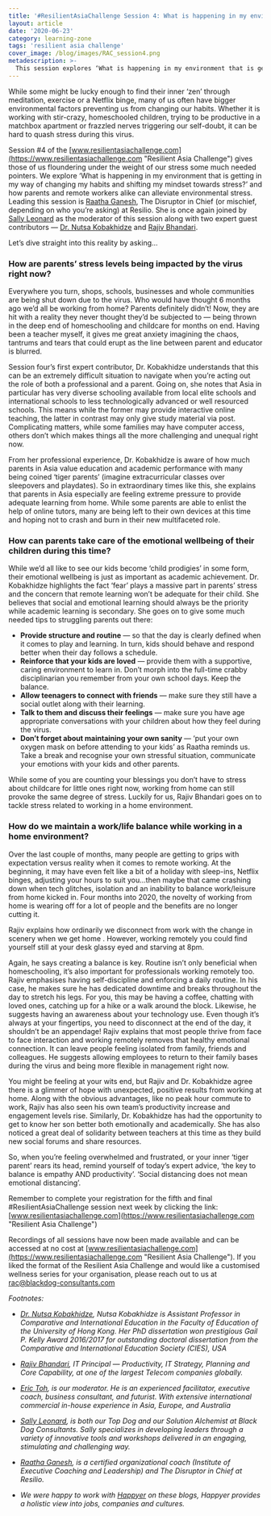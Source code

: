 ```yaml
---
title: '#ResilientAsiaChallenge Session 4: What is happening in my environment that is getting in my way of changing my habits and shifting my mindset towards stress?'
layout: article
date: '2020-06-23'
category: learning-zone
tags: 'resilient asia challenge'
cover_image: /blog/images/RAC_session4.png
metadescription: >-
  This session explores ‘What is happening in my environment that is getting in my way of changing my habits and shifting my mindset towards stress?’ and how parents and remote workers alike can alleviate environmental stress.
---
```


While some might be lucky enough to find their inner ‘zen’ through meditation, exercise or a Netflix binge, many of us often have bigger environmental factors preventing us from changing our habits. Whether it is working with stir-crazy, homeschooled children, trying to be productive in a matchbox apartment or frazzled nerves triggering our self-doubt, it can be hard to quash stress during this virus.

Session #4 of the [www.resilientasiachallenge.com](https://www.resilientasiachallenge.com "Resilient Asia Challenge") gives those of us floundering under the weight of our stress some much needed pointers. We explore ‘What is happening in my environment that is getting in my way of changing my habits and shifting my mindset towards stress?’ and how parents and remote workers alike can alleviate environmental stress. Leading this session is [Raatha Ganesh](https://www.linkedin.com/in/raathaganesh/ "Raatha Ganesh"), The Disruptor in Chief (or mischief, depending on who you’re asking) at Resilio. She is once again joined by [Sally Leonard](https://www.linkedin.com/in/sallyleonard/ "Sally Leonard") as the moderator of this session along with two expert guest contributors — [Dr. Nutsa Kobakhidze](https://www.linkedin.com/in/magdanutsakobakhidze "Dr. Nutsa Kobakhidze") and [Rajiv Bhandari]("https://www.linkedin.com/in/rajiv-b-228843 "Rajiv Bhandari").

Let’s dive straight into this reality by asking…

### How are parents’ stress levels being impacted by the virus right now?

Everywhere you turn, shops, schools, businesses and whole communities are being shut down due to the virus. Who would have thought 6 months ago we’d all be working from home? Parents definitely didn’t! Now, they are hit with a reality they never thought they’d be subjected to — being thrown in the deep end of homeschooling and childcare for months on end. Having been a teacher myself, it gives me great anxiety imagining the chaos, tantrums and tears that could erupt as the line between parent and educator is blurred.

Session four’s first expert contributor, Dr. Kobakhidze understands that this can be an extremely difficult situation to navigate when you’re acting out the role of both a professional and a parent. Going on, she notes that Asia in particular has very diverse schooling available from local elite schools and international schools to less technologically advanced or well resourced schools. This means while the former may provide interactive online teaching, the latter in contrast may only give study material via post. Complicating matters, while some families may have computer access, others don’t which makes things all the more challenging and unequal right now.

From her professional experience, Dr. Kobakhidze is aware of how much parents in Asia value education and academic performance with many being coined ‘tiger parents’ (imagine extracurricular classes over sleepovers and playdates). So in extraordinary times like this, she explains that parents in Asia especially are feeling extreme pressure to provide adequate learning from home. While some parents are able to enlist the help of online tutors, many are being left to their own devices at this time and hoping not to crash and burn in their new multifaceted role.

### How can parents take care of the emotional wellbeing of their children during this time?
While we’d all like to see our kids become ‘child prodigies’ in some form, their emotional wellbeing is just as important as academic achievement. Dr. Kobakhidze highlights the fact ‘fear’ plays a massive part in parents’ stress and the concern that remote learning won’t be adequate for their child. She believes that social and emotional learning should always be the priority while academic learning is secondary. She goes on to give some much needed tips to struggling parents out there:

- **Provide structure and routine** — so that the day is clearly defined when it comes to play and learning. In turn, kids should behave and respond better when their day follows a schedule.
- **Reinforce that your kids are loved** — provide them with a supportive, caring environment to learn in. Don’t morph into the full-time crabby disciplinarian you remember from your own school days. Keep the balance.
- **Allow teenagers to connect with friends** — make sure they still have a social outlet along with their learning.
- **Talk to them and discuss their feelings** — make sure you have age appropriate conversations with your children about how they feel during the virus.
- **Don’t forget about maintaining your own sanity** — ‘put your own oxygen mask on before attending to your kids’ as Raatha reminds us. Take a break and recognise your own stressful situation, communicate your emotions with your kids and other parents.

While some of you are counting your blessings you don’t have to stress about childcare for little ones right now, working from home can still provoke the same degree of stress. Luckily for us, Rajiv Bhandari goes on to tackle stress related to working in a home environment.

### How do we maintain a work/life balance while working in a home environment?
Over the last couple of months, many people are getting to grips with expectation versus reality when it comes to remote working. At the beginning, it may have even felt like a bit of a holiday with sleep-ins, Netflix binges, adjusting your hours to suit you…then maybe that came crashing down when tech glitches, isolation and an inability to balance work/leisure from home kicked in. Four months into 2020, the novelty of working from home is wearing off for a lot of people and the benefits are no longer cutting it.

Rajiv explains how ordinarily we disconnect from work with the change in scenery when we get home . However, working remotely you could find yourself still at your desk glassy eyed and starving at 8pm.

Again, he says creating a balance is key. Routine isn’t only beneficial when homeschooling, it’s also important for professionals working remotely too. Rajiv emphasises having self-discipline and enforcing a daily routine. In his case, he makes sure he has dedicated downtime and breaks throughout the day to stretch his legs. For you, this may be having a coffee, chatting with loved ones, catching up for a hike or a walk around the block. Likewise, he suggests having an awareness about your technology use. Even though it’s always at your fingertips, you need to disconnect at the end of the day, it shouldn’t be an appendage! Rajiv explains that most people thrive from face to face interaction and working remotely removes that healthy emotional connection. It can leave people feeling isolated from family, friends and colleagues. He suggests allowing employees to return to their family bases during the virus and being more flexible in management right now.

You might be feeling at your wits end, but Rajiv and Dr. Kobakhidze agree there is a glimmer of hope with unexpected, positive results from working at home. Along with the obvious advantages, like no peak hour commute to work, Rajiv has also seen his own team’s productivity increase and engagement levels rise. Similarly, Dr. Kobakhidze has had the opportunity to get to know her son better both emotionally and academically. She has also noticed a great deal of solidarity between teachers at this time as they build new social forums and share resources.

So, when you’re feeling overwhelmed and frustrated, or your inner ‘tiger parent’ rears its head, remind yourself of today’s expert advice, ‘the key to balance is empathy AND productivity’. ‘Social distancing does not mean emotional distancing’.

Remember to complete your registration for the fifth and final #ResilientAsiaChallenge session next week by clicking the link: [www.resilientasiachallenge.com](https://www.resilientasiachallenge.com "Resilient Asia Challenge")

Recordings of all sessions have now been made available and can be accessed at no cost at [www.resilientasiachallenge.com](https://www.resilientasiachallenge.com "Resilient Asia Challenge"). If you liked the format of the Resilient Asia Challenge and would like a customised wellness series for your organisation, please reach out to us at [rac@blackdog-consultants.com](mailto:rac@blackdog-consultants.com "Raatha Ganesh")

_Footnotes:_

- _[Dr. Nutsa Kobakhidze](https://www.linkedin.com/in/magdanutsakobakhidze "Dr. Nutsa Kobakhidze"), Nutsa Kobakhidze is Assistant Professor in Comparative and International Education in the Faculty of Education of the University of Hong Kong. Her PhD dissertation won prestigious Gail P. Kelly Award 2016/2017 for outstanding doctoral dissertation from the Comparative and International Education Society (CIES), USA_

- _[Rajiv Bhandari]("https://www.linkedin.com/in/rajiv-b-228843 "Rajiv Bhandari"), IT Principal — Productivity, IT Strategy, Planning and Core Capability, at one of the largest Telecom companies globally._

- _[Eric Toh](https://www.linkedin.com/in/erictoh/ "Eric Toh"), is our moderator. He is an experienced facilitator, executive coach, business consultant, and futurist. With extensive international commercial in-house experience in Asia, Europe, and Australia_

- _[Sally Leonard](https://www.linkedin.com/in/sallyleonard/ "Sally Leonard"), is both our Top Dog and our Solution Alchemist at Black Dog Consultants. Sally specializes in developing leaders through a variety of innovative tools and workshops delivered in an engaging, stimulating and challenging way._

- _[Raatha Ganesh](https://www.linkedin.com/in/raathaganesh/ "Raatha Ganesh"), is a certified organizational coach (Institute of Executive Coaching and Leadership) and The Disruptor in Chief at Resilio._

- _We were happy to work with [Happyer](http://www.happyer.io/ "Happyer.IO") on these blogs, Happyer provides a holistic view into jobs, companies and cultures._